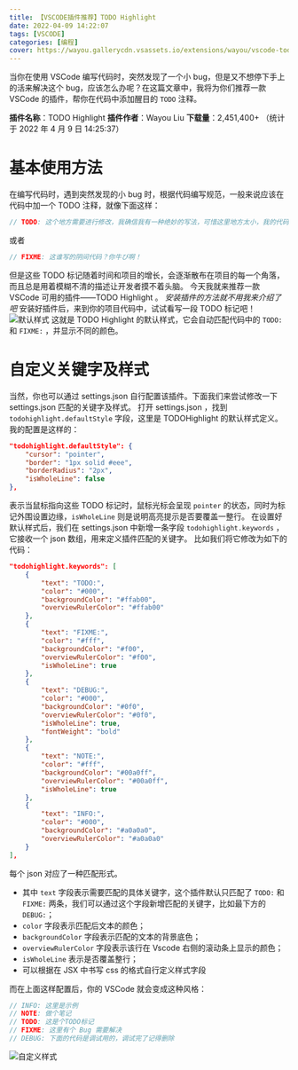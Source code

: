 ```yaml
---
title: 【VSCODE插件推荐】TODO Highlight
date: 2022-04-09 14:22:07
tags: [VSCODE]
categories: [编程]
cover: https://wayou.gallerycdn.vsassets.io/extensions/wayou/vscode-todo-highlight/1.0.5/1635478170130/Microsoft.VisualStudio.Services.Icons.Default
---
```


当你在使用 VSCode 编写代码时，突然发现了一个小 bug，但是又不想停下手上的活来解决这个 bug，应该怎么办呢？在这篇文章中，我将为你们推荐一款 VSCode 的插件，帮你在代码中添加醒目的 `TODO` 注释。

<!-- more -->

<!-- toc -->

**插件名称**：TODO Highlight
**插件作者**：Wayou Liu
**下载量**：2,451,400+ （统计于 2022 年 4 月 9 日 14:25:37）

# 基本使用方法

在编写代码时，遇到突然发现的小 bug 时，根据代码编写规范，一般来说应该在代码中加一个 TODO 注释，就像下面这样：

```js
// TODO: 这个地方需要进行修改，我确信我有一种绝妙的写法，可惜这里地方太小，我的代码放不下
```

或者

```js
// FIXME: 这谁写的阴间代码？你牛び啊！
```

但是这些 TODO 标记随着时间和项目的增长，会逐渐散布在项目的每一个角落，而且总是用着模糊不清的描述让开发者摸不着头脑。
今天我就来推荐一款 VSCode 可用的插件——TODO Highlight 。
_安装插件的方法就不用我来介绍了吧_
安装好插件后，来到你的项目代码中，试试看写一段 TODO 标记吧！
![默认样式](https://raw.githubusercontent.com/ch1ny/PictureCDN/master/others/20220409143727.png)
这就是 TODO Highlight 的默认样式，它会自动匹配代码中的 `TODO:` 和 `FIXME:` ，并显示不同的颜色。

# 自定义关键字及样式

当然，你也可以通过 settings.json 自行配置该插件。下面我们来尝试修改一下 settings.json 匹配的关键字及样式。
打开 settings.json ，找到 `todohighlight.defaultStyle` 字段，这里是 TODOHighlight 的默认样式定义。我的配置是这样的：

```json
"todohighlight.defaultStyle": {
	"cursor": "pointer",
	"border": "1px solid #eee",
	"borderRadius": "2px",
	"isWholeLine": false
},
```

表示当鼠标指向这些 TODO 标记时，鼠标光标会呈现 `pointer` 的状态，同时为标记外围设置边缘，`isWholeLine` 则是说明高亮提示是否要覆盖一整行。
在设置好默认样式后，我们在 settings.json 中新增一条字段 `todohighlight.keywords` ，它接收一个 json 数组，用来定义插件匹配的关键字。
比如我们将它修改为如下的代码：

```json
"todohighlight.keywords": [
	{
		"text": "TODO:",
		"color": "#000",
		"backgroundColor": "#ffab00",
		"overviewRulerColor": "#ffab00"
	},
	{
		"text": "FIXME:",
		"color": "#fff",
		"backgroundColor": "#f00",
		"overviewRulerColor": "#f00",
		"isWholeLine": true
	},
	{
		"text": "DEBUG:",
		"color": "#000",
		"backgroundColor": "#0f0",
		"overviewRulerColor": "#0f0",
		"isWholeLine": true,
		"fontWeight": "bold"
	},
	{
		"text": "NOTE:",
		"color": "#fff",
		"backgroundColor": "#00a0ff",
		"overviewRulerColor": "#00a0ff",
		"isWholeLine": true
	},
	{
	    "text": "INFO:",
		"color": "#000",
		"backgroundColor": "#a0a0a0",
		"overviewRulerColor": "#a0a0a0"
	}
],
```

每个 json 对应了一种匹配形式。

-   其中 `text` 字段表示需要匹配的具体关键字，这个插件默认只匹配了 `TODO:` 和 `FIXME:` 两条，我们可以通过这个字段新增匹配的关键字，比如最下方的 `DEBUG:`；
-   `color` 字段表示匹配后文本的颜色；
-   `backgroundColor` 字段表示匹配的文本的背景底色；
-   `overviewRulerColor` 字段表示该行在 Vscode 右侧的滚动条上显示的颜色；
-   `isWholeLine` 表示是否覆盖整行；
-   可以根据在 JSX 中书写 css 的格式自行定义样式字段

而在上面这样配置后，你的 VSCode 就会变成这种风格：

```js
// INFO: 这里是示例
// NOTE: 做个笔记
// TODO: 这是个TODO标记
// FIXME: 这里有个 Bug 需要解决
// DEBUG: 下面的代码是调试用的，调试完了记得删除
```

![自定义样式](https://raw.githubusercontent.com/ch1ny/PictureCDN/master/others/20220409150024.png)

